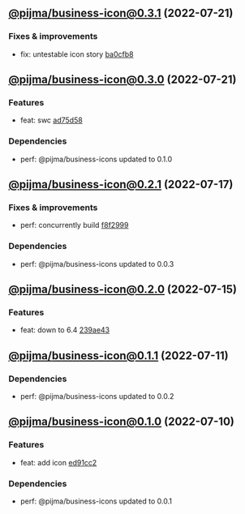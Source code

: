 ## [@pijma/business-icon@0.3.1](https://github.com/qiwi/pijma-business/compare/2022.7.21-pijma.business-icon.0.3.0-f0...2022.7.21-pijma.business-icon.0.3.1-f0) (2022-07-21)

### Fixes & improvements
* fix: untestable icon story [ba0cfb8](https://github.com/qiwi/pijma-business/commit/ba0cfb8d7f78e2aea03f3d9125f06ed7b63e06e2)

## [@pijma/business-icon@0.3.0](https://github.com/qiwi/pijma-business/compare/2022.7.17-pijma.business-icon.0.2.1-f0...2022.7.21-pijma.business-icon.0.3.0-f0) (2022-07-21)

### Features
* feat: swc [ad75d58](https://github.com/qiwi/pijma-business/commit/ad75d5882b8e4b1f6f187a995be22cb379a9fe68)

### Dependencies
* perf: @pijma/business-icons updated to 0.1.0

## [@pijma/business-icon@0.2.1](https://github.com/qiwi/pijma-business/compare/2022.7.15-pijma.business-icon.0.2.0-f0...2022.7.17-pijma.business-icon.0.2.1-f0) (2022-07-17)

### Fixes & improvements
* perf: concurrently build [f8f2999](https://github.com/qiwi/pijma-business/commit/f8f299922c9d0f997fcc2aafed095e2d8491bce2)

### Dependencies
* perf: @pijma/business-icons updated to 0.0.3

## [@pijma/business-icon@0.2.0](https://github.com/qiwi/pijma-business/compare/2022.7.11-pijma.business-icon.0.1.1-f0...2022.7.15-pijma.business-icon.0.2.0-f0) (2022-07-15)

### Features
* feat: down to 6.4 [239ae43](https://github.com/qiwi/pijma-business/commit/239ae43f8743bbf0d4d2ac5c65f13b462bf832c9)

## [@pijma/business-icon@0.1.1](https://github.com/qiwi/pijma-business/compare/2022.7.10-pijma.business-icon.0.1.0-f0...2022.7.11-pijma.business-icon.0.1.1-f0) (2022-07-11)

### Dependencies
* perf: @pijma/business-icons updated to 0.0.2

## [@pijma/business-icon@0.1.0](https://github.com/qiwi/pijma-business/compare/undefined...2022.7.10-pijma.business-icon.0.1.0-f0) (2022-07-10)

### Features
* feat: add icon [ed91cc2](https://github.com/qiwi/pijma-business/commit/ed91cc2f0906eb0a5f9aafe82ac22c00e8af1d8e)

### Dependencies
* perf: @pijma/business-icons updated to 0.0.1
